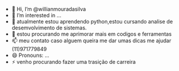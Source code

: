 - 👋 Hi, I’m @willianmouradasilva
- 👀 I’m interested in ...
- 🌱 atualmente estou aprendendo python,estou cursando analise de desemvolvimento de sistemas.
- 💞️ estou procurando me aprimorar mais em codigos e ferramentas
- 📫 meu contato caso alguem queira me dar umas dicas me ajudar (11)971779849
- 😄 Pronouns: ...
- ⚡ venho procurando fazer uma trasição de carreira 

<!---
willianmouradasilva/willianmouradasilva is a ✨ special ✨ repository because its `README.md` (this file) appears on your GitHub profile.
You can click the Preview link to take a look at your changes.
--->
